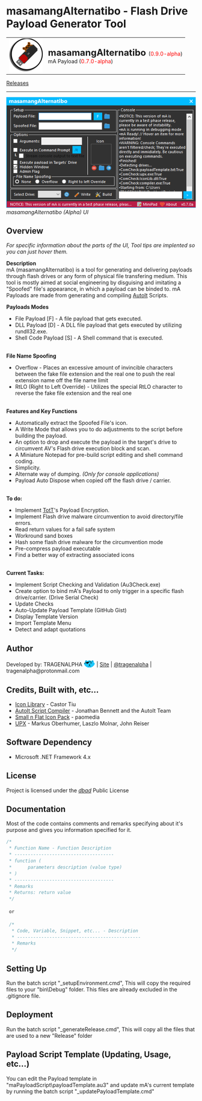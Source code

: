 <!-- READ ME v1.5.1 -->
# masamangAlternatibo - Flash Drive Payload Generator Tool
<table><tr><td>
    <img src="graphics\icon_ss.png"/>
</td><td>
    <font size="5px"><b>masamangAlternatibo</b> </font>(<font color="red">0.9.0-alpha</font>)</font>
    <br>mA Payload (<font color="red">0.7.0-alpha</font>)
</td></tr></table>
<a href="https://github.com/tragenalpha/masamangalternatibo/releases">Releases</a>

---

<img src="graphics\ss1.png"/>
<i>masamangAlternatibo (Alpha) UI</i>

## Overview
<i>For specific information about the parts of the UI, Tool tips are implented so you can just hover them.</i>

<b>Description</b><br>
mA (masamangAlternatibo) is a tool for generating and delivering payloads through flash drives or any form of physical file transfering medium. This tool is mostly aimed at social engineering by disguising and imitating a "Spoofed" file's appearance, in which a payload can be binded to. mA Payloads are made from generating and compiling <a href="https://www.autoitscript.com/">AutoIt</a> Scripts.

<b> Payloads Modes</b><br><ul>
<li>File Payload [F] - A file payload that gets executed.</li>
<li>DLL Payload [D] - A DLL file payload that gets executed by utilizing rundll32.exe.</li>
<li>Shell Code Payload [S] - A Shell command that is executed.</li>
</ul>

<br><b>File Name Spoofing</b><ul>
<li>Overflow - Places an excessive amount of invincible characters between the fake file extension and the real one to push the real extension name off the file name limit</li>
<li>RtLO (Right to Left Override) - Utilizes the special RtLO character to reverse the fake file extension and the real one</li>
</ul>

<br><b>Features and Key Functions</b><ul>
<li>Automatically extract the Spoofed File's icon.</li>
<li>A Write Mode that allows you to do adjustments to the script before building the payload.</li>
<li>An option to drop and execute the payload in the target's drive to circumvent AV's Flash drive execution block and scan.</li>
<li>A Miniature Notepad for pre-build script editing and shell command coding.</li>
<li>Simplicity.</li>
<li>Alternate way of dumping. <i>(Only for console applications)</i></li>
<li>Payload Auto Dispose when copied off the flash drive / carrier.</li>
</ul>

<br><b>To do:</b><ul>
<li>Implement <a href="https://github.com/tragenalpha/tricksofthetrade">TotT</a>'s Payload Encryption.</li>
<li>Implement Flash drive malware circumvention to avoid directory/file errors.</li>
<li>Read return values for a fail safe system</li>
<li>Workround sand boxes</li>
<li>Hash some flash drive malware for the circumvention mode</li>
<li>Pre-compress payload executable</li>
<li>Find a better way of extracting associated icons</li>
</ul>

<br><b>Current Tasks:</b><ul>
<li>Implement Script Checking and Validation (Au3Check.exe)</li>
<li>Create option to bind mA's Payload to only trigger in a specific flash drive/carrier. (Drive Serial Check)</li>
<li>Update Checks</li>
<li>Auto-Update Payload Template (GitHub Gist)</li>
<li>Display Template Version</li>
<li>Import Template Menu</li>
<li>Detect and adapt quotations</li>
</ul>

## Author
<p>Developed by: TRAGENALPHA <img src="graphics\flare002.png" style="margin-bottom:-1%;"/> | <a href="https://tragenalpha.github.io">Site</a> | <a href="https://twitter.com/tragenalpha">@tragenalpha</a> | tragenalpha@protonmail.com</p>

## Credits, Built with, etc...

<ul>
    <li><a href="https://www.codeproject.com/Articles/16178/IconLib-Icons-Unfolded-MultiIcon-and-Windows-Vista">Icon Library</a> - Castor Tiu</li>
    <li><a href="https://www.autoitscript.com/">AutoIt Script Compiler</a> - Jonathan Bennett and the AutoIt Team</li>
    <li><a href="https://github.com/paomedia/small-n-flat">Small n Flat Icon Pack</a> - paomedia</li>
    <li><a href="https://upx.github.io">UPX</a> - Markus Oberhumer, Laszlo Molnar, John Reiser</li>
</ul>

## Software Dependency

<ul>
    <li>Microsoft .NET Framework 4.x</li>
</ul>

## License

Project is licensed under the <a href="https://www.dbad-license.org"><i>dbad</i></a> Public License

## Documentation

Most of the code contains comments and remarks specifying about it's purpose and gives you information specified for it.

<!--<pre><font color="#57A64A"><i>-->
```c
/*
 * Function Name - Function Description
 * -------------------------------------
 * function (
 *      parameters description (value type)
 * )
 * -------------------------------------
 * Remarks
 * Returns: return value
 */

 or

 /*
  * Code, Variable, Snippet, etc... - Description
  * ----------------------------------------------
  * Remarks
  */
```

<!--</i></font></pre>-->

## Setting Up

Run the batch script "_setupEnvironment.cmd", This will copy the required files to your "bin\Debug" folder. This files are already excluded in the .gitignore file.

## Deployment

Run the batch script "_generateRelease.cmd", This will copy all the files that are used to a new "Release\" folder

## Payload Script Template (Updating, Usage, etc...)

You can edit the Payload template in "maPayloadScript\payloadTemplate.au3" and update mA's current template by running the batch script "_updatePayloadTemplate.cmd"